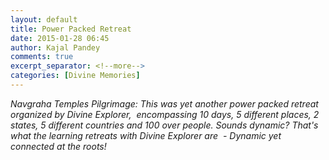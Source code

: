 ```yaml
---
layout: default
title: Power Packed Retreat
date: 2015-01-28 06:45
author: Kajal Pandey
comments: true
excerpt_separator: <!--more-->
categories: [Divine Memories]
---
```

<p><i>Navgraha Temples Pilgrimage: This was yet another power packed retreat organized by Divine Explorer, <!--more--> encompassing 10 days, 5 different places, 2 states, 5 different countries and 100 over people. Sounds dynamic? That's what the learning retreats with Divine Explorer are  - Dynamic yet connected at the roots!</i></p>
